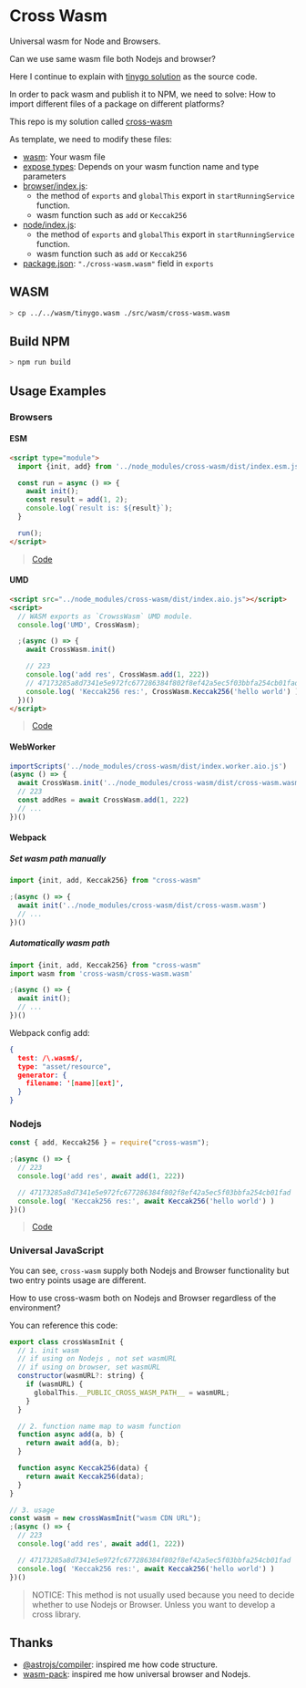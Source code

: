 # Cross Wasm

Universal wasm for Node and Browsers.

Can we use same wasm file both Nodejs and browser?

Here I continue to explain with [tinygo solution](../../solutions/tinygo/README.md) as the source code.

In order to pack wasm and publish it to NPM, we need to solve: How to import different files of a package on different platforms?

This repo is my solution called [cross-wasm](https://github.com/riskers/js-exec-go-wasm/blob/main/packages/cross-wasm/README.md)

As template, we need to modify these files:

* [wasm](./src/wasm/cross-wasm.wasm): Your wasm file
* [expose types](./types/expose.d.ts): Depends on your wasm function name and type parameters
* [browser/index.js](./src/browser/index.js):
  * the method of `exports` and `globalThis` export in `startRunningService` function.
  * wasm function such as `add` or `Keccak256`
* [node/index.js](./src/node/index.js):
  * the method of `exports` and `globalThis` export in `startRunningService` function.
  * wasm function such as `add` or `Keccak256`
* [package.json](./package.json): `"./cross-wasm.wasm"` field in `exports`

## WASM

```bash
> cp ../../wasm/tinygo.wasm ./src/wasm/cross-wasm.wasm
```

## Build NPM

```bash
> npm run build
```

## Usage Examples

### Browsers

#### ESM

```html
<script type="module">
  import {init, add} from '../node_modules/cross-wasm/dist/index.esm.js';

  const run = async () => {
    await init();
    const result = add(1, 2);
    console.log(`result is: ${result}`);
  }

  run();
</script>
```

> [Code](../../cross-examples/browser-using-wasm/html/esm.html)

#### UMD

```html
<script src="../node_modules/cross-wasm/dist/index.aio.js"></script>
<script>
  // WASM exports as `CrowssWasm` UMD module.
  console.log('UMD', CrossWasm);

  ;(async () => {
    await CrossWasm.init()

    // 223
    console.log('add res', CrossWasm.add(1, 222))
    // 47173285a8d7341e5e972fc677286384f802f8ef42a5ec5f03bbfa254cb01fad
    console.log( 'Keccak256 res:', CrossWasm.Keccak256('hello world') )
  })()
</script>
```

> [Code](../../cross-examples/browser-using-wasm/html/umd.html)

#### WebWorker

```js
importScripts('../node_modules/cross-wasm/dist/index.worker.aio.js')
(async () => {
  await CrossWasm.init('../node_modules/cross-wasm/dist/cross-wasm.wasm')
  // 223
  const addRes = await CrossWasm.add(1, 222)
  // ...
})()
```

#### Webpack

##### Set wasm path manually

```js
import {init, add, Keccak256} from "cross-wasm"

;(async () => {
  await init('../node_modules/cross-wasm/dist/cross-wasm.wasm')
  // ...
})()
```

##### Automatically wasm path

```js
import {init, add, Keccak256} from "cross-wasm"
import wasm from 'cross-wasm/cross-wasm.wasm'

;(async () => {
  await init();
  // ...
})()
```

Webpack config add:

```json
{
  test: /\.wasm$/,
  type: "asset/resource",
  generator: {
    filename: '[name][ext]',
  }
}
```

### Nodejs

```js
const { add, Keccak256 } = require("cross-wasm");

;(async () => {
  // 223
  console.log('add res', await add(1, 222))

  // 47173285a8d7341e5e972fc677286384f802f8ef42a5ec5f03bbfa254cb01fad
  console.log( 'Keccak256 res:', await Keccak256('hello world') )
})()
```

> [Code](../../cross-examples/nodejs-using-wasm/README.md)

### Universal JavaScript

You can see, `cross-wasm` supply both Nodejs and Browser functionality but two entry points usage are different.

How to use cross-wasm both on Nodejs and Browser regardless of the environment?

You can reference this code:

```js
export class crossWasmInit {  
  // 1. init wasm 
  // if using on Nodejs , not set wasmURL
  // if using on browser, set wasmURL
  constructor(wasmURL?: string) {
    if (wasmURL) {
      globalThis.__PUBLIC_CROSS_WASM_PATH__ = wasmURL;
    }
  }

  // 2. function name map to wasm function
  function async add(a, b) {
    return await add(a, b);
  }

  function async Keccak256(data) {
    return await Keccak256(data);
  }
}

// 3. usage
const wasm = new crossWasmInit("wasm CDN URL");
;(async () => {
  // 223
  console.log('add res', await add(1, 222))

  // 47173285a8d7341e5e972fc677286384f802f8ef42a5ec5f03bbfa254cb01fad
  console.log( 'Keccak256 res:', await Keccak256('hello world') )
})()
```

> NOTICE: This method is not usually used because you need to decide whether to use Nodejs or Browser. Unless you want to develop a cross library.

## Thanks

* [@astrojs/compiler](https://github.com/withastro/compiler/tree/main): inspired me how code structure.
* [wasm-pack](https://github.com/rustwasm/wasm-pack): inspired me how universal browser and Nodejs.
